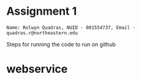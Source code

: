 # Assignment 1

```Name: Rolwyn Quadras, NUID - 001554737, Email - quadras.r@northeastern.edu```

Steps for running the code to run on github

# webservice
